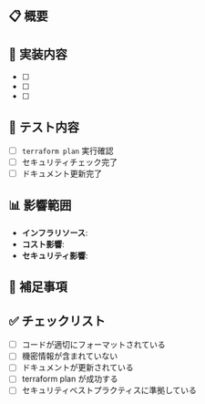 ## 📋 概要
<!-- このPRで実装する機能や修正内容を簡潔に説明 -->

## 🎯 実装内容
<!-- 具体的な変更内容をリスト形式で記載 -->
- [ ] 
- [ ] 
- [ ] 

## 🧪 テスト内容
<!-- 実行したテストや確認項目 -->
- [ ] `terraform plan` 実行確認
- [ ] セキュリティチェック完了
- [ ] ドキュメント更新完了

## 📊 影響範囲
<!-- この変更が既存システムに与える影響 -->
- **インフラリソース**: 
- **コスト影響**: 
- **セキュリティ影響**: 

## 📝 補足事項
<!-- その他の注意事項や参考情報 -->

## ✅ チェックリスト
- [ ] コードが適切にフォーマットされている
- [ ] 機密情報が含まれていない
- [ ] ドキュメントが更新されている
- [ ] terraform plan が成功する
- [ ] セキュリティベストプラクティスに準拠している
